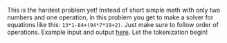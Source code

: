 This is the hardest problem yet!
Instead of short simple math with only two numbers and one operation, in this problem you get to make a solver for equations like this: `13*1-84+(94*7*19+2)`.
Just make sure to follow order of operations.
Example input and output [here](https://paste.connorcode.com/b/bfcccbf3-ba3a-456a-95cd-9745f775aceb).
Let the tokenization begin!